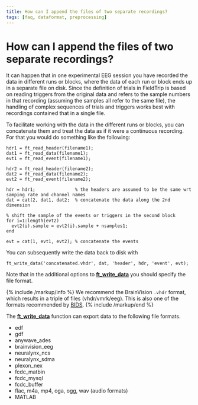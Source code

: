```yaml
---
title: How can I append the files of two separate recordings?
tags: [faq, dataformat, preprocessing]
---
```


# How can I append the files of two separate recordings?

It can happen that in one experimental EEG session you have recorded the data in different runs or blocks, where the data of each run or block ends up in a separate file on disk. Since the definition of trials in FieldTrip is based on reading triggers from the original data and refers to the sample numbers in that recording (assuming the samples all refer to the same file), the handling of complex sequences of trials and triggers works best with recordings contained that in a single file.

To facilitate working with the data in the different runs or blocks, you can concatenate them and treat the data as if it were a continuous recording. For that you would do something like the following:

    hdr1 = ft_read_header(filename1);
    dat1 = ft_read_data(filename1);
    evt1 = ft_read_event(filename1);

    hdr2 = ft_read_header(filename2);
    dat2 = ft_read_data(filename2);
    evt2 = ft_read_event(filename2);

    hdr = hdr1;               % the headers are assumed to be the same wrt samping rate and channel names
    dat = cat(2, dat1, dat2;  % concatenate the data along the 2nd dimension

    % shift the sample of the events or triggers in the second block
    for i=1:length(evt2)
      evt2(i).sample = evt2(i).sample + nsamples1;
    end

    evt = cat(1, evt1, evt2); % concatenate the events

You can subsequently write the data back to disk with

    ft_write_data('concatenated.vhdr', dat, 'header', hdr, 'event', evt);

Note that in the additional options to **[ft_write_data](/reference/fileio/ft_write_data)** you should specify the file format.

{% include /markup/info %}
We recommend the BrainVision `.vhdr` format, which results in a triple of files (vhdr/vmrk/eeg). This is also one of the formats recommended by [BIDS](https://bids.neuroimaging.io).
{% include /markup/end %}

The **[ft_write_data](/reference/fileio/ft_write_data)** function can export data to the following file formats.

- edf
- gdf
- anywave_ades
- brainvision_eeg
- neuralynx_ncs
- neuralynx_sdma
- plexon_nex
- fcdc_matbin
- fcdc_mysql
- fcdc_buffer
- flac, m4a, mp4, oga, ogg, wav (audio formats)
- MATLAB
